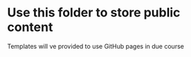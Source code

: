 # Use this folder to store public content

Templates will ve provided to use GitHub pages in due course
